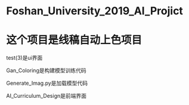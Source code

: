 # Foshan_University_2019_AI_Projict
# 这个项目是线稿自动上色项目
test(3)是ui界面

Gan_Coloring是构建模型训练代码

Generate_Imag.py是加载模型代码

AI_Curriculum_Design是前端界面
